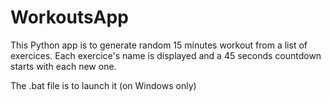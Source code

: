 # WorkoutsApp

This Python app is to generate random 15 minutes workout
from a list of exercices.
Each exercice's name is displayed and a 45 seconds countdown
starts with each new one.

The .bat file is to launch it (on Windows only)
